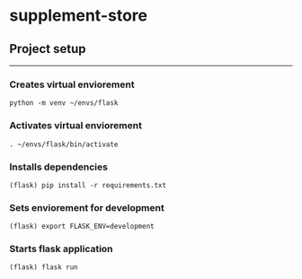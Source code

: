 # supplement-store

## Project setup

---

### Creates virtual enviorement

```
python -m venv ~/envs/flask
```

### Activates virtual enviorement

```
. ~/envs/flask/bin/activate
```

### Installs dependencies

```
(flask) pip install -r requirements.txt
```

### Sets enviorement for development

```
(flask) export FLASK_ENV=development
```

### Starts flask application

```
(flask) flask run
```
